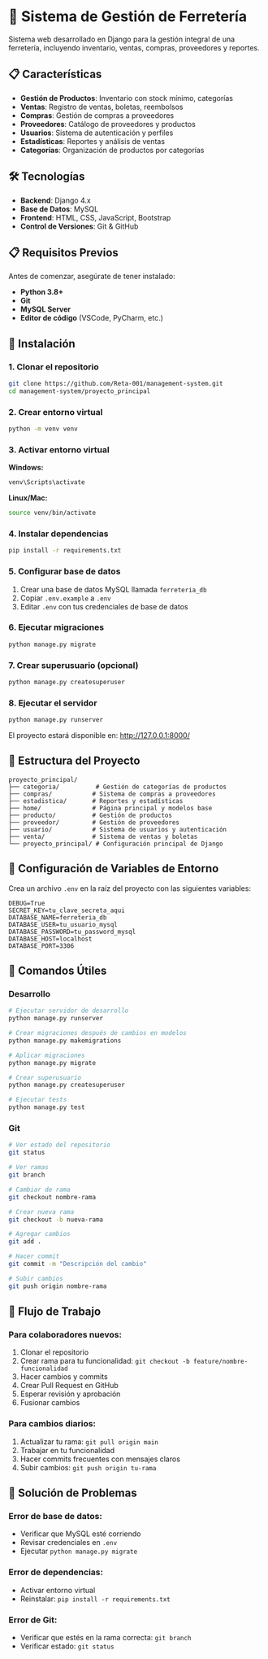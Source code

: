 # 🏪 Sistema de Gestión de Ferretería

Sistema web desarrollado en Django para la gestión integral de una ferretería, incluyendo inventario, ventas, compras, proveedores y reportes.

## 📋 Características

- **Gestión de Productos**: Inventario con stock mínimo, categorías
- **Ventas**: Registro de ventas, boletas, reembolsos
- **Compras**: Gestión de compras a proveedores
- **Proveedores**: Catálogo de proveedores y productos
- **Usuarios**: Sistema de autenticación y perfiles
- **Estadísticas**: Reportes y análisis de ventas
- **Categorías**: Organización de productos por categorías

## 🛠️ Tecnologías

- **Backend**: Django 4.x
- **Base de Datos**: MySQL
- **Frontend**: HTML, CSS, JavaScript, Bootstrap
- **Control de Versiones**: Git & GitHub

## 📋 Requisitos Previos

Antes de comenzar, asegúrate de tener instalado:

- **Python 3.8+**
- **Git**
- **MySQL Server**
- **Editor de código** (VSCode, PyCharm, etc.)

## 🚀 Instalación

### 1. Clonar el repositorio
```bash
git clone https://github.com/Reta-001/management-system.git
cd management-system/proyecto_principal
```

### 2. Crear entorno virtual
```bash
python -m venv venv
```

### 3. Activar entorno virtual
**Windows:**
```bash
venv\Scripts\activate
```

**Linux/Mac:**
```bash
source venv/bin/activate
```

### 4. Instalar dependencias
```bash
pip install -r requirements.txt
```

### 5. Configurar base de datos
1. Crear una base de datos MySQL llamada `ferreteria_db`
2. Copiar `.env.example` a `.env`
3. Editar `.env` con tus credenciales de base de datos

### 6. Ejecutar migraciones
```bash
python manage.py migrate
```

### 7. Crear superusuario (opcional)
```bash
python manage.py createsuperuser
```

### 8. Ejecutar el servidor
```bash
python manage.py runserver
```

El proyecto estará disponible en: http://127.0.0.1:8000/

## 📁 Estructura del Proyecto

```
proyecto_principal/
├── categoria/          # Gestión de categorías de productos
├── compras/           # Sistema de compras a proveedores
├── estadistica/       # Reportes y estadísticas
├── home/              # Página principal y modelos base
├── producto/          # Gestión de productos
├── proveedor/         # Gestión de proveedores
├── usuario/           # Sistema de usuarios y autenticación
├── venta/             # Sistema de ventas y boletas
└── proyecto_principal/ # Configuración principal de Django
```

## 🔧 Configuración de Variables de Entorno

Crea un archivo `.env` en la raíz del proyecto con las siguientes variables:

```env
DEBUG=True
SECRET_KEY=tu_clave_secreta_aqui
DATABASE_NAME=ferreteria_db
DATABASE_USER=tu_usuario_mysql
DATABASE_PASSWORD=tu_password_mysql
DATABASE_HOST=localhost
DATABASE_PORT=3306
```

## 📝 Comandos Útiles

### Desarrollo
```bash
# Ejecutar servidor de desarrollo
python manage.py runserver

# Crear migraciones después de cambios en modelos
python manage.py makemigrations

# Aplicar migraciones
python manage.py migrate

# Crear superusuario
python manage.py createsuperuser

# Ejecutar tests
python manage.py test
```

### Git
```bash
# Ver estado del repositorio
git status

# Ver ramas
git branch

# Cambiar de rama
git checkout nombre-rama

# Crear nueva rama
git checkout -b nueva-rama

# Agregar cambios
git add .

# Hacer commit
git commit -m "Descripción del cambio"

# Subir cambios
git push origin nombre-rama
```

## 🤝 Flujo de Trabajo

### Para colaboradores nuevos:
1. Clonar el repositorio
2. Crear rama para tu funcionalidad: `git checkout -b feature/nombre-funcionalidad`
3. Hacer cambios y commits
4. Crear Pull Request en GitHub
5. Esperar revisión y aprobación
6. Fusionar cambios

### Para cambios diarios:
1. Actualizar tu rama: `git pull origin main`
2. Trabajar en tu funcionalidad
3. Hacer commits frecuentes con mensajes claros
4. Subir cambios: `git push origin tu-rama`

## 🐛 Solución de Problemas

### Error de base de datos:
- Verificar que MySQL esté corriendo
- Revisar credenciales en `.env`
- Ejecutar `python manage.py migrate`

### Error de dependencias:
- Activar entorno virtual
- Reinstalar: `pip install -r requirements.txt`

### Error de Git:
- Verificar que estés en la rama correcta: `git branch`
- Verificar estado: `git status`

